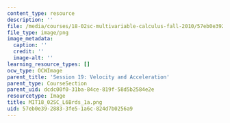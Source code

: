 ```yaml
---
content_type: resource
description: ''
file: /media/courses/18-02sc-multivariable-calculus-fall-2010/57eb0e3928833fe51a6c824d7b0256a9_MIT18_02SC_L6Brds_1a.png
file_type: image/png
image_metadata:
  caption: ''
  credit: ''
  image-alt: ''
learning_resource_types: []
ocw_type: OCWImage
parent_title: 'Session 19: Velocity and Acceleration'
parent_type: CourseSection
parent_uid: dcdc00f0-31ba-84ce-819f-58d5b2584e2e
resourcetype: Image
title: MIT18_02SC_L6Brds_1a.png
uid: 57eb0e39-2883-3fe5-1a6c-824d7b0256a9
---
```

